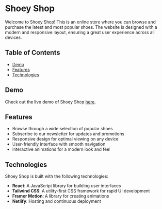 # Shoey Shop

Welcome to Shoey Shop! This is an online store where you can browse and purchase the latest and most popular shoes. The website is designed with a modern and responsive layout, ensuring a great user experience across all devices.



## Table of Contents

- [Demo](#demo)
- [Features](#features)
- [Technologies](#technologies)


## Demo

Check out the live demo of Shoey Shop [here](https://shoeyshop.netlify.app).

## Features

- Browse through a wide selection of popular shoes
- Subscribe to our newsletter for updates and promotions
- Responsive design for optimal viewing on any device
- User-friendly interface with smooth navigation
- Interactive animations for a modern look and feel

## Technologies

Shoey Shop is built with the following technologies:

- **React**: A JavaScript library for building user interfaces
- **Tailwind CSS**: A utility-first CSS framework for rapid UI development
- **Framer Motion**: A library for creating animations
- **Netlify**: Hosting and continuous deployment